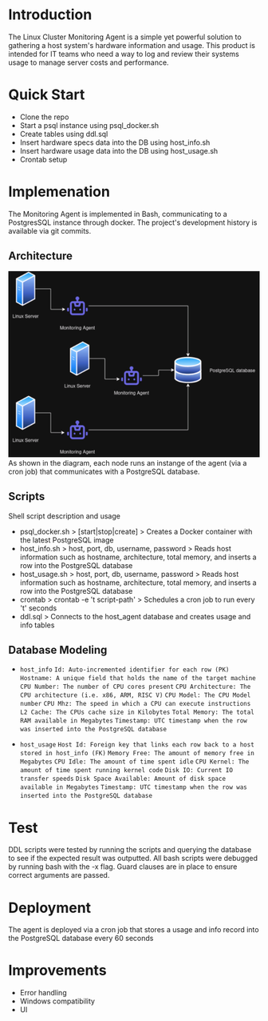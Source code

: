 # Introduction
The Linux Cluster Monitoring Agent is a simple yet powerful solution to gathering a host system's hardware information and usage. This product is intended for IT teams who need a way to log and review their systems usage to manage server costs and performance. 

# Quick Start
- Clone the repo
- Start a psql instance using psql_docker.sh
- Create tables using ddl.sql
- Insert hardware specs data into the DB using host_info.sh
- Insert hardware usage data into the DB using host_usage.sh
- Crontab setup

# Implemenation
The Monitoring Agent is implemented in Bash, communicating to a PostgresSQL instance through docker. The project's development history is available via git commits.

## Architecture
![Architecture Diagram](assets/architecture.png) <br />
As shown in the diagram, each node runs an instange of the agent (via a cron job) that communicates with a PostgreSQL database.

## Scripts
Shell script description and usage
- psql_docker.sh > [start|stop|create] > Creates a Docker container with the latest PostgreSQL image
- host_info.sh > host, port, db, username, password > Reads host information such as hostname, architecture, total memory, and inserts a row into the PostgreSQL database
- host_usage.sh > host, port, db, username, password > Reads host information such as hostname, architecture, total memory, and inserts a row into the PostgreSQL database
- crontab > crontab -e 't script-path' > Schedules a cron job to run every 't' seconds
- ddl.sql > Connects to the host_agent database and creates usage and info tables

## Database Modeling
- `host_info`
`Id: Auto-incremented identifier for each row (PK)`
`Hostname: A unique field that holds the name of the target machine`
`CPU Number: The number of CPU cores present`
`CPU Architecture: The CPU architecture (i.e. x86, ARM, RISC V)`
`CPU Model: The CPU Model number`
`CPU Mhz: The speed in which a CPU can execute instructions`
`L2 Cache: The CPUs cache size in Kilobytes`
`Total Memory: The total RAM available in Megabytes`
`Timestamp: UTC timestamp when the row was inserted into the PostgreSQL database`


- `host_usage`
`Host Id: Foreign key that links each row back to a host stored in host_info (FK)`
`Memory Free: The amount of memory free in Megabytes`
`CPU Idle: The amount of time spent idle`
`CPU Kernel: The amount of time spent running kernel code`
`Disk IO: Current IO transfer speeds`
`Disk Space Available: Amount of disk space available in Megabytes`
`Timestamp: UTC timestamp when the row was inserted into the PostgreSQL database`

# Test
DDL scripts were tested by running the scripts and querying the database to see if the expected result was outputted.
All bash scripts were debugged by running bash with the -x flag. Guard clauses are in place to ensure correct arguments are passed.

# Deployment
The agent is deployed via a cron job that stores a usage and info record into the PostgreSQL database every 60 seconds

# Improvements
- Error handling
- Windows compatibility
- UI 
